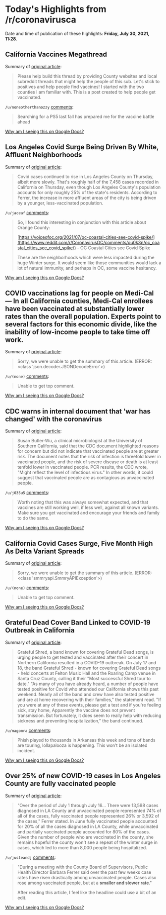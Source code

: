 # Today's Highlights from /r/coronavirusca

Date and time of publication of these highlights: **Friday, July 30, 2021, 11:28**.

## California Vaccines Megathread

Summary of [original article](https://www.reddit.com/r/CoronavirusCA/comments/l35yck/california_vaccines_megathread/):

> Please help build this thread by providing County websites and local subreddit threads that might help the people of this sub. Let's stick to positives and help people find vaccines! I started with the two counties I am familiar with. This is a post created to help people get vaccinated.

`/u/noneotherthanozzy` [comments](https://www.reddit.com/r/CoronavirusCA/comments/l35yck/california_vaccines_megathread/):

> Searching for a PS5 last fall has prepared me for the vaccine battle ahead

[Why am I seeing this on Google Docs?](https://docs.google.com/document/d/1Dc6We63vOXIZsc0op-Bt4abqkYjXzOigalQqFxmvvbM/edit?usp=sharing)

## Los Angeles Covid Surge Being Driven By White, Affluent Neighborhoods

Summary of [original article](https://deadline.com/2021/07/los-angeles-covid-surge-driven-by-white-affluent-neighborhoods-1234802675/amp/?__twitter_impression=true):

> Covid cases continued to rise in Los Angeles County on Thursday, albeit more slowly. That's roughly half of the 7,458 cases recorded in California on Thursday, even though Los Angeles County's population accounts for only roughly 25% of the state's residents. According to Ferrer, the increase in more affluent areas of the city is being driven by a younger, less-vaccinated population.

`/u/jaceaf` [comments](https://www.reddit.com/r/CoronavirusCA/comments/oubmv3/los_angeles_covid_surge_being_driven_by_white/):

> So, I found this interesting in conjunction with this article about Orange County:
> 
> [https://voiceofoc.org/2021/07/oc-coastal-cities-see-covid-spike/](https://www.reddit.com/r/CoronavirusOC/comments/ou0k3n/oc_coastal_cities_see_covid_spike/) \- OC Coastal Cities see Covid Spike
> 
> These are the neighborhoods which were less impacted during the huge Winter surge. It would seem like those communities would lack a lot of natural immunity, and perhaps in OC, some vaccine hesitancy.

[Why am I seeing this on Google Docs?](https://docs.google.com/document/d/1Dc6We63vOXIZsc0op-Bt4abqkYjXzOigalQqFxmvvbM/edit?usp=sharing)

## COVID vaccinations lag for people on Medi-Cal — In all California counties, Medi-Cal enrollees have been vaccinated at substantially lower rates than the overall population. Experts point to several factors for this economic divide, like the inability of low-income people to take time off work.

Summary of [original article](https://calmatters.org/health/coronavirus/2021/07/medi-cal-covid-vaccinations/):

> Sorry, we were unable to get the summary of this article. (ERROR: <class 'json.decoder.JSONDecodeError'>)

`/u/(none)` [comments](https://www.reddit.com/r/CoronavirusCA/comments/ouolb9/covid_vaccinations_lag_for_people_on_medical_in/):

> Unable to get top comment.

[Why am I seeing this on Google Docs?](https://docs.google.com/document/d/1Dc6We63vOXIZsc0op-Bt4abqkYjXzOigalQqFxmvvbM/edit?usp=sharing)

## CDC warns in internal document that 'war has changed' with the coronavirus

Summary of [original article](https://www.nbcnews.com/science/science-news/cdc-warns-internal-document-war-has-changed-coronavirus-n1275478):

> Susan Butler-Wu, a clinical microbiologist at the University of Southern California, said that the CDC document highlighted reasons for concern but did not indicate that vaccinated people are at greater risk. The document notes that the risk of infection is threefold lower in vaccinated people, and the risk of severe disease or death is at least tenfold lower in vaccinated people. PCR results, the CDC wrote, "Might reflect the level of infectious virus." In other words, it could suggest that vaccinated people are as contagious as unvaccinated people.

`/u/j035u5` [comments](https://www.reddit.com/r/CoronavirusCA/comments/ouo21i/cdc_warns_in_internal_document_that_war_has/):

> Worth noting that this was always somewhat expected, and that vaccines are still working well, if less well, against all known variants. Make sure you get vaccinated and encourage your friends and family to do the same.

[Why am I seeing this on Google Docs?](https://docs.google.com/document/d/1Dc6We63vOXIZsc0op-Bt4abqkYjXzOigalQqFxmvvbM/edit?usp=sharing)

## California Covid Cases Surge, Five Month High As Delta Variant Spreads

Summary of [original article](https://deadline.com/2021/07/california-covid-cases-surge-delta-variant-unvaccinated-1234802565/):

> Sorry, we were unable to get the summary of this article. (ERROR: <class 'smmryapi.SmmryAPIException'>)

`/u/(none)` [comments](https://www.reddit.com/r/CoronavirusCA/comments/oup0c3/california_covid_cases_surge_five_month_high_as/):

> Unable to get top comment.

[Why am I seeing this on Google Docs?](https://docs.google.com/document/d/1Dc6We63vOXIZsc0op-Bt4abqkYjXzOigalQqFxmvvbM/edit?usp=sharing)

## Grateful Dead Cover Band Linked to COVID-19 Outbreak in California

Summary of [original article](https://people.com/health/northern-calif-covid-19-outbreak-linked-to-concert-grateful-dead-cover-band/):

> Grateful Shred, a band known for covering Grateful Dead songs, is urging people to get tested and vaccinated after their concert in Northern California resulted in a COVID-19 outbreak. On July 17 and 18, the band Grateful Shred - known for covering Grateful Dead songs - held concerts at Felton Music Hall and the Roaring Camp venue in Santa Cruz County, calling it their "Most successful Shred tour to date." "As many of you have already heard, a number of people have tested positive for Covid who attended our California shows this past weekend. Nearly all of the band and crew have also tested positive and are at home recovering with their families," the statement read. "If you were at any of these events, please get a test and if you're feeling sick, stay home, Apparently the vaccine does not prevent transmission. But fortunately, it does seem to really help with reducing sickness and preventing hospitalization," the band continued.

`/u/magomra` [comments](https://www.reddit.com/r/CoronavirusCA/comments/oudzzq/grateful_dead_cover_band_linked_to_covid19/):

> Phish played to thousands in Arkansas this week and tons of bands are touring, lollapalooza is happening. This won’t be an isolated incident.

[Why am I seeing this on Google Docs?](https://docs.google.com/document/d/1Dc6We63vOXIZsc0op-Bt4abqkYjXzOigalQqFxmvvbM/edit?usp=sharing)

## Over 25% of new COVID-19 cases in Los Angeles County are fully vaccinated people

Summary of [original article](https://www.foxla.com/news/over-25-of-new-covid-19-cases-in-los-angeles-county-are-fully-vaccinated-people):

> "Over the period of July 1 through July 16... There were 13,598 cases diagnosed in LA County and unvaccinated people represented 74% of all of the cases, fully vaccinated people represented 26% or 3,592 of the cases," Ferrer stated. In June fully vaccinated people accounted for 20% of all the cases diagnosed in LA County, while unvaccinated and partially vaccinated people accounted for 80% of the cases. Given the number of people who are vaccinated in the county, she remains hopeful the county won't see a repeat of the winter surge in cases, which led to more than 8,000 people being hospitalized.

`/u/justeandj` [comments](https://www.reddit.com/r/CoronavirusCA/comments/ou0kqt/over_25_of_new_covid19_cases_in_los_angeles/):

> "During a meeting with the County Board of Supervisors, Public Health Director Barbara Ferrer said over the past few weeks case rates have risen drastically among unvaccinated people. Cases also rose among vaccinated people, but at a **smaller and slower rate**."
> 
> After reading this article, I feel like the headline could use a bit of an edit.

[Why am I seeing this on Google Docs?](https://docs.google.com/document/d/1Dc6We63vOXIZsc0op-Bt4abqkYjXzOigalQqFxmvvbM/edit?usp=sharing)

